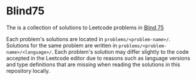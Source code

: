 # Blind75

The is a collection of solutions to Leetcode problems in [Blind 75](https://www.techinterviewhandbook.org/best-practice-questions/)

Each problem's solutions are located in `problems/<problem-name>/`.
Solutions for the same problem are written in `problems/<problem-name>/<language>/`.
Each problem's solution may differ slightly to the code accepted in the 
Leetcode editor due to reasons such as language versions and type definitions
that are missing when reading the solutions in this repository locally.

